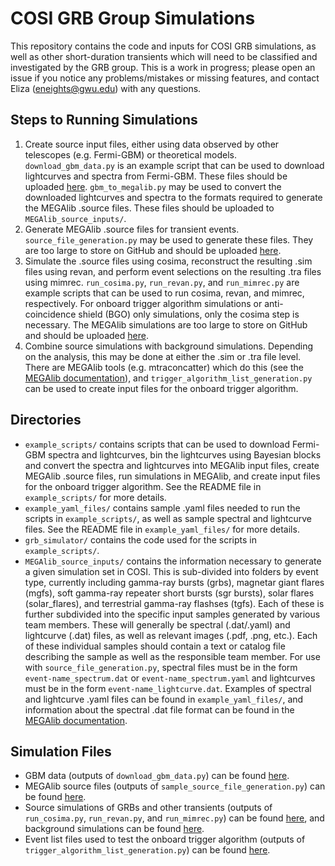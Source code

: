 # COSI GRB Group Simulations

This repository contains the code and inputs for COSI GRB simulations, as well as other short-duration transients which will need to be classified and investigated by the GRB group. This is a work in progress; please open an issue if you notice any problems/mistakes or missing features, and contact Eliza (eneights@gwu.edu) with any questions.

## Steps to Running Simulations      
1. Create source input files, either using data observed by other telescopes (e.g. Fermi-GBM) or theoretical models. `download_gbm_data.py` is an example script that can be used to download lightcurves and spectra from Fermi-GBM. These files should be uploaded [here](https://drive.google.com/drive/folders/1YyWmEs8tcCKV6VqznUa60y_0zN3IDP-9). `gbm_to_megalib.py` may be used to convert the downloaded lightcurves and spectra to the formats required to generate the MEGAlib .source files. These files should be uploaded to `MEGAlib_source_inputs/`.       
2. Generate MEGAlib .source files for transient events. `source_file_generation.py` may be used to generate these files. They are too large to store on GitHub and should be uploaded [here](https://drive.google.com/drive/folders/1SAxRKPWObcZQ8T93njdKWMTDuI4_-Bx3).      
3. Simulate the .source files using cosima, reconstruct the resulting .sim files using revan, and perform event selections on the resulting .tra files using mimrec. `run_cosima.py`, `run_revan.py`, and `run_mimrec.py` are example scripts that can be used to run cosima, revan, and mimrec, respectively. For onboard trigger algorithm simulations or anti-coincidence shield (BGO) only simulations, only the cosima step is necessary. The MEGAlib simulations are too large to store on GitHub and should be uploaded [here](https://drive.google.com/drive/folders/1aPKtB7uTr5LNG3xGbeCpIPTbAW6ibvk3).   
4. Combine source simulations with background simulations. Depending on the analysis, this may be done at either the .sim or .tra file level. There are MEGAlib tools (e.g. mtraconcatter) which do this (see the [MEGAlib documentation](https://megalibtoolkit.com/documentation.html)), and `trigger_algorithm_list_generation.py` can be used to create input files for the onboard trigger algorithm. 

## Directories          
- `example_scripts/` contains scripts that can be used to download Fermi-GBM spectra and lightcurves, bin the lightcurves using Bayesian blocks and convert the spectra and lightcurves into MEGAlib input files, create MEGAlib .source files, run simulations in MEGAlib, and create input files for the onboard trigger algorithm. See the README file in `example_scripts/` for more details.       
- `example_yaml_files/` contains sample .yaml files needed to run the scripts in `example_scripts/`, as well as sample spectral and lightcurve files. See the README file in `example_yaml_files/` for more details.       
- `grb_simulator/` contains the code used for the scripts in `example_scripts/`.          
- `MEGAlib_source_inputs/` contains the information necessary to generate a given simulation set in COSI. This is sub-divided into folders by event type, currently including gamma-ray bursts (grbs), magnetar giant flares (mgfs), soft gamma-ray repeater short bursts (sgr bursts), solar flares (solar_flares), and terrestrial gamma-ray flashses (tgfs). Each of these is further subdivided into the specific input samples generated by various team members. These will generally be spectral (.dat/.yaml) and lightcurve (.dat) files, as well as relevant images (.pdf, .png, etc.). Each of these individual samples should contain a text or catalog file describing the sample as well as the responsible team member. For use with `source_file_generation.py`, spectral files must be in the form `event-name_spectrum.dat` or `event-name_spectrum.yaml` and lightcurves must be in the form `event-name_lightcurve.dat`. Examples of spectral and lightcurve .yaml files can be found in `example_yaml_files/`, and information about the spectral .dat file format can be found in the [MEGAlib documentation](https://megalibtoolkit.com/documentation.html).       

## Simulation Files
- GBM data (outputs of `download_gbm_data.py`) can be found [here](https://drive.google.com/drive/folders/1YyWmEs8tcCKV6VqznUa60y_0zN3IDP-9).       
- MEGAlib source files (outputs of `sample_source_file_generation.py`) can be found [here](https://drive.google.com/drive/folders/1SAxRKPWObcZQ8T93njdKWMTDuI4_-Bx3).     
- Source simulations of GRBs and other transients (outputs of `run_cosima.py`, `run_revan.py`, and `run_mimrec.py`) can be found [here](https://drive.google.com/drive/folders/1aPKtB7uTr5LNG3xGbeCpIPTbAW6ibvk3), and background simulations can be found [here](https://drive.google.com/drive/folders/1OTN-_8gUxedueEbL3mPeh0_0kh7e9kKF).      
- Event list files used to test the onboard trigger algorithm (outputs of `trigger_algorithm_list_generation.py`) can be found [here](https://drive.google.com/drive/folders/1ibXOrTFD2-ntYy54HbWRXj7YYmueEl0e).     
